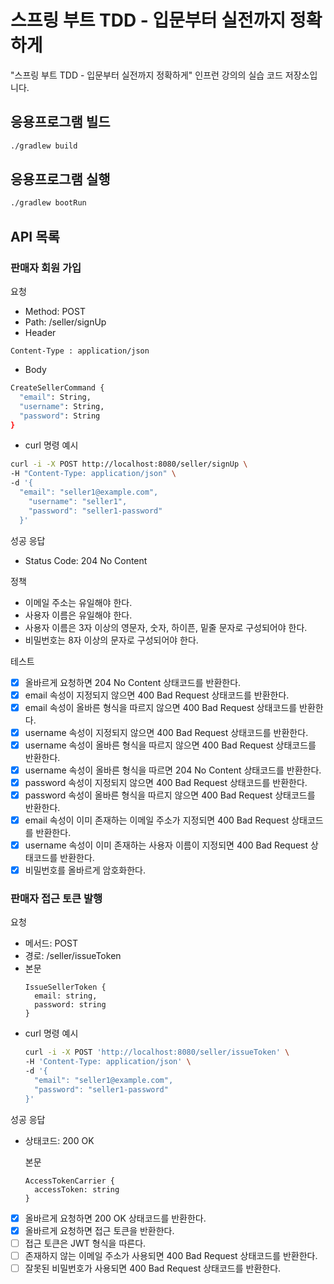 # 스프링 부트 TDD - 입문부터 실전까지 정확하게

"스프링 부트 TDD - 입문부터 실전까지 정확하게" 인프런 강의의 실습 코드 저장소입니다.

## 응용프로그램 빌드

```bash
./gradlew build
```

## 응용프로그램 실행

```bash
./gradlew bootRun
```

## API 목록

### 판매자 회원 가입

요청

- Method: POST
- Path: /seller/signUp
- Header

```text
Content-Type : application/json
```

- Body

```bash
CreateSellerCommand {
  "email": String,
  "username": String,
  "password": String
}
```

- curl 명령 예시

```bash 
curl -i -X POST http://localhost:8080/seller/signUp \
-H "Content-Type: application/json" \
-d '{
  "email": "seller1@example.com",
    "username": "seller1",
    "password": "seller1-password"
  }'
```

성공 응답

- Status Code: 204 No Content

정책

- 이메일 주소는 유일해야 한다.
- 사용자 이름은 유일해야 한다.
- 사용자 이름은 3자 이상의 영문자, 숫자, 하이픈, 밑줄 문자로 구성되어야 한다.
- 비밀번호는 8자 이상의 문자로 구성되어야 한다.

테스트

- [x] 올바르게 요청하면 204 No Content 상태코드를 반환한다.
- [x] email 속성이 지정되지 않으면 400 Bad Request 상태코드를 반환한다.
- [x] email 속성이 올바른 형식을 따르지 않으면 400 Bad Request 상태코드를 반환한다.
- [x] username 속성이 지정되지 않으면 400 Bad Request 상태코드를 반환한다.
- [X] username 속성이 올바른 형식을 따르지 않으면 400 Bad Request 상태코드를 반환한다.
- [x] username 속성이 올바른 형식을 따르면 204 No Content 상태코드를 반환한다.
- [x] password 속성이 지정되지 않으면 400 Bad Request 상태코드를 반환한다.
- [x] password 속성이 올바른 형식을 따르지 않으면 400 Bad Request 상태코드를 반환한다.
- [x] email 속성이 이미 존재하는 이메일 주소가 지정되면 400 Bad Request 상태코드를 반환한다.
- [x] username 속성이 이미 존재하는 사용자 이름이 지정되면 400 Bad Request 상태코드를 반환한다.
- [x] 비밀번호를 올바르게 암호화한다.

### 판매자 접근 토큰 발행

요청

- 메서드: POST
- 경로: /seller/issueToken
- 본문
  ```
  IssueSellerToken {
    email: string,
    password: string
  }
  ```
- curl 명령 예시
  ```bash
  curl -i -X POST 'http://localhost:8080/seller/issueToken' \
  -H 'Content-Type: application/json' \
  -d '{
    "email": "seller1@example.com",
    "password": "seller1-password"
  }'
  ```

성공 응답

- 상태코드: 200 OK

  본문
  ```
  AccessTokenCarrier {
    accessToken: string
  }
  ```

- [x] 올바르게 요청하면 200 OK 상태코드를 반환한다.
- [x] 올바르게 요청하면 접근 토큰을 반환한다.
- [ ] 접근 토큰은 JWT 형식을 따른다.
- [ ] 존재하지 않는 이메일 주소가 사용되면 400 Bad Request 상태코드를 반환한다.
- [ ] 잘못된 비밀번호가 사용되면 400 Bad Request 상태코드를 반환한다.